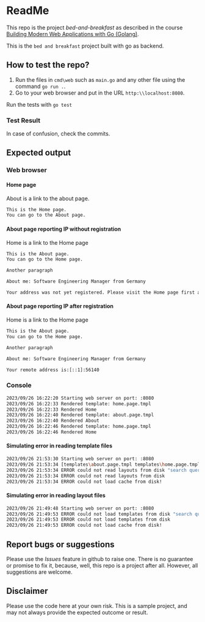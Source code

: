 # ReadMe

This repo is the project *bed-and-breakfast* as described in the course  [Building Modern Web Applications with Go (Golang)](https://udemy.com/course/building-modern-web-applications-with-go/). 

This is the `bed and breakfast` project built with go as backend. 

## How to test the repo?

1. Run the files in `cmd\web` such as `main.go` and any other file using the command `go run .`.
2. Go to your web browser and put in the URL `http:\\localhost:8080`.

Run the tests with
`go test`

### Test Result

In case of confusion, check the commits. 

## Expected output

### Web browser

#### Home page

About is a link to the about page.

```html
This is the Home page.
You can go to the About page.
```

#### About page reporting IP without registration

Home is a link to the Home page

```html
This is the About page.
You can go to the Home page.

Another paragraph

About me: Software Engineering Manager from Germany

Your address was not yet registered. Please visit the Home page first and then come back to me.
```

#### About page reporting IP after registration

Home is a link to the Home page

```html
This is the About page.
You can go to the Home page.

Another paragraph

About me: Software Engineering Manager from Germany

Your remote address is:[::1]:56140
```

### Console

```bash
2023/09/26 16:22:20 Starting web server on port: :8080
2023/09/26 16:22:33 Rendered template: home.page.tmpl
2023/09/26 16:22:33 Rendered Home
2023/09/26 16:22:40 Rendered template: about.page.tmpl
2023/09/26 16:22:40 Rendered About
2023/09/26 16:22:46 Rendered template: home.page.tmpl
2023/09/26 16:22:46 Rendered Home
```

#### Simulating error in reading template files

```bash
2023/09/26 21:53:30 Starting web server on port: :8080
2023/09/26 21:53:34 [templates\about.page.tmpl templates\home.page.tmpl]
2023/09/26 21:53:34 ERROR could not read layouts from disk "search query"=./templates/*.lyout.tmpl
2023/09/26 21:53:34 ERROR could not read layouts from disk
2023/09/26 21:53:34 ERROR could not load cache from disk!
```

#### Simulating error in reading layout files

```bash
2023/09/26 21:49:48 Starting web server on port: :8080
2023/09/26 21:49:53 ERROR could not load templates from disk "search query"=./templates/*.pge.tmpl
2023/09/26 21:49:53 ERROR could not load templates from disk
2023/09/26 21:49:53 ERROR could not load cache from disk!
```

## Report bugs or suggestions

Please use the *Issues* feature in github to raise one. There is no guarantee or promise to fix it, because, well, this repo is a project after all. However, all suggestions are welcome. 

## Disclaimer

Please use the code here at your own risk. This is a sample project, and may not always provide the expected outcome or result.
